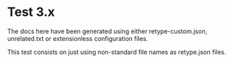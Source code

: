 # Test 3.x

The docs here have been generated using either retype-custom.json, unrelated.txt or extensionless configuration files.

This test consists on just using non-standard file names as retype.json files.